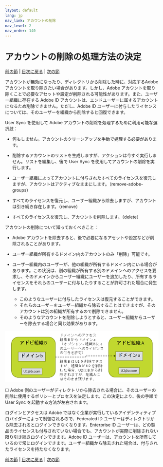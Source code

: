 ```yaml
---
layout: default
lang: jp
nav_link: アカウントの削除
nav_level: 2
nav_order: 140
---
```


# アカウントの削除の処理方法の決定

[前の節](layout_products.md) \| [目次に戻る](index.md) \|  [次の節](setup_adobeio.md)


アカウントが無効になったり、ディレクトリから削除した時に、対応するAdobe アカウントを取り除きたい場合があります。しかし、Adobe アカウントを取り除くことで必要なアセットや設定が削除される可能性があります。また、ユーザー組織に存在する Adobe ID アカウントは、エンドユーザーに属するアカウントになるため削除できません。ただし、Adobe ID ユーザーに付与したライセンスについては、そのユーザーを組織から削除すると回復できます。


User Sync を使用して Adobe アカウントの削除を処理するために利用可能な選択肢：

  - 何もしません。アカウントのクリーンアップを手動で処理する必要があります。

  - 削除するアカウントのリストを生成しますが、アクションは今すぐ実行しません。リストを編集し、後で User Sync を使用してアカウントの削除を実行します。

  - ユーザー組織によってアカウントに付与されたすべてのライセンスを復元しますが、アカウントはアクティブなままにします。（remove-adobe-groups）

  - すべてのライセンスを復元し、ユーザー組織から除去しますが、アカウントは引き続き存在します。（remove）

  - すべてのライセンスを復元し、アカウントを削除します。（delete）


アカウントの削除について知っておくべきこと：

  - Adobe アカウントを除去すると、後で必要になるアセットや設定などが削除されることがあります。
 
  - ユーザー組織が所有するドメイン内のアカウントのみ「削除」可能です。
  - ユーザー組織内のユーザーが、他の組織が所有するドメイン内にいる場合があります。この状況は、別の組織が所有する別のドメインへのアクセスを要求し、そのドメインからユーザー組織にユーザーを追加したり、所有するライセンスをそれらのユーザーに付与したりすることが許可された場合に発生します。
    - このようなユーザーに付与したライセンスは復元することができます。
    - それらのユーザーをユーザー組織から除去することはできますが、そのアカウントは別の組織が所有するので削除できません。
    - そのようなアカウントを削除しようとすると、ユーザー組織からユーザーを除去する場合と同じ効果があります。

![組織](images/decide_deletion_multi_org.png)

&#9744; Adobe 側のユーザーがディレクトリから除去される場合に、そのユーザーの削除に使用するポリシーとプロセスを決定します。この決定により、後の手順で User Sync を起動する方法が左右されます。

ログインとアクセスは Adobe ではなく企業が実行しているアイデンティティプロバイダーによって制御されるので、Federated ID ユーザーはディレクトリから除去されるとログインできなくなります。Enterprise ID ユーザーは、どの製品のライセンスも付与されていない場合でも、アカウントが実際に削除されない限り引き続きログインできます。Adobe ID ユーザーは、アカウントを所有しているので常にログインできます。ユーザー組織から除去された場合は、付与されたライセンスを持たなくなります。


[前の節](layout_products.md) \| [目次に戻る](index.md) \|  [次の節](setup_adobeio.md)

